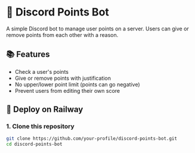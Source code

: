 # 🤖 Discord Points Bot

A simple Discord bot to manage user points on a server. Users can give or remove points from each other with a reason.

## 📚 Features

- Check a user's points
- Give or remove points with justification
- No upper/lower point limit (points can go negative)
- Prevent users from editing their own score

## 🚀 Deploy on Railway

### 1. Clone this repository

```bash
git clone https://github.com/your-profile/discord-points-bot.git
cd discord-points-bot

